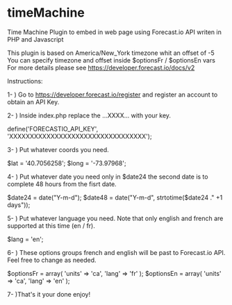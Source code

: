 timeMachine
===========

Time Machine Plugin to embed in web page using Forecast.io API writen in PHP and Javascript

This plugin is based on America/New_York timezone whit an offset of -5
You can specify timezone and offset inside $optionsFr / $optionsEn vars
For more details please see https://developer.forecast.io/docs/v2


Instructions:

1- ) Go to https://developer.forecast.io/register and register an account to obtain an API Key.

2- ) Inside index.php replace the ...XXXX... with your key.

define('FORECASTIO_API_KEY', 'XXXXXXXXXXXXXXXXXXXXXXXXXXXXXXXXX');

3- ) Put whatever coords you need.

$lat = '40.7056258';
$long = '-73.97968';

4- ) Put whatever date you need only in $date24 the second date is to complete 48 hours from the fisrt date.

$date24 = date("Y-m-d");
$date48 = date("Y-m-d", strtotime($date24 ." +1 days"));

5- ) Put whatever language you need. Note that only english and french are supported at this time (en / fr).

$lang = 'en';

6- ) These options groups french and english will be past to Forecast.io API. Feel free to change as needed.

$optionsFr = array(
    'units' => 'ca',
    'lang' => 'fr'
);
$optionsEn = array(
    'units' => 'ca',
    'lang' => 'en'
);

7- )That's it your done enjoy!

